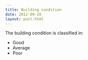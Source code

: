 ```yaml
---
title: Building condition
date: 2012-09-28
layout: post.html
---
```


The building condition is classified in:
- Good
- Average
- Poor
